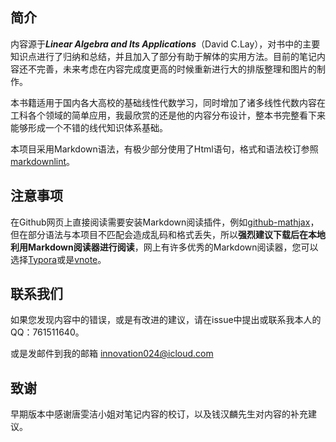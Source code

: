 ## 简介
内容源于***Linear Algebra and Its Applications***（David C.Lay），对书中的主要知识点进行了归纳和总结，并且加入了部分有助于解体的实用方法。目前的笔记内容还不完善，未来考虑在内容完成度更高的时候重新进行大的排版整理和图片的制作。

本书籍适用于国内各大高校的基础线性代数学习，同时增加了诸多线性代数内容在工科各个领域的简单应用，我最欣赏的还是他的内容分布设计，整本书完整看下来能够形成一个不错的线代知识体系基础。

本项目采用Markdown语法，有极少部分使用了Html语句，格式和语法校订参照[markdownlint](https://github.com/DavidAnson/markdownlint)。
## 注意事项
在Github网页上直接阅读需要安装Markdown阅读插件，例如[github-mathjax](https://github.com/orsharir/github-mathjax)，但在部分语法与本项目不匹配会造成乱码和格式丢失，所以**强烈建议下载后在本地利用Markdown阅读器进行阅读**，网上有许多优秀的Markdown阅读器，您可以选择[Typora](https://www.typora.io/)或是[vnote](https://github.com/tamlok/vnote)。
## 联系我们
如果您发现内容中的错误，或是有改进的建议，请在issue中提出或联系我本人的QQ：761511640。

或是发邮件到我的邮箱 innovation024@icloud.com
## 致谢
早期版本中感谢唐雯洁小姐对笔记内容的校订，以及钱汉麟先生对内容的补充建议。

